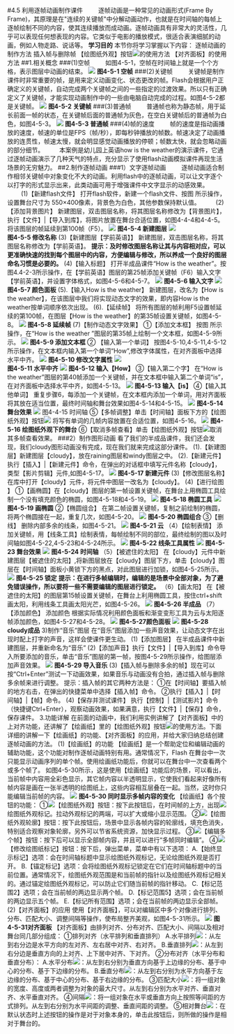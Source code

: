 #4.5 利用逐帧动画制作课件
&nbsp;&nbsp;&nbsp;&nbsp;&nbsp;&nbsp;&nbsp;&nbsp;逐帧动画是一种常见的动画形式(Frame By Frame)，其原理是在"连续的关键帧"中分解动画动作，也就是在时间轴的每帧上逐帧绘制不同的内容，使其连续播放而成动画。逐帧动画具有非常大的灵活性，几乎可以表现任何想表现的内容。它类似于电影的播放模式，很适合表演细腻的动画，例如人物走路、说话等。
**学习目的**
本节你将学习掌握以下内容： 
逐帧动画的制作方法
插入帧与删除帧
【绘图纸外观】按钮![](/assets/4-5-43.jpg)的使用方法
【对齐面板】的使用方法
##1.相关概念
###(1)空帧
&nbsp;&nbsp;&nbsp;&nbsp;&nbsp;&nbsp;&nbsp;&nbsp;如图4-5-1，空帧在时间轴上就是一个个方格，表示图层中动画的结束。
![](/assets/4-5-1.png)
**图4-5-1 空帧**
###(2)关键帧
&nbsp;&nbsp;&nbsp;&nbsp;&nbsp;&nbsp;&nbsp;&nbsp;关键帧是制作课件时非常重要的帧，是用来定义动画变化、状态更改的帧。Flash会根据用户正确定义的关键帧，自动完成两个关键帧之间的一些指定的过渡效果。所以只有正确定义了关键帧，才能实现动画制作中的一些由电脑自动完成的过程。如图4-5-2都是关键帧。
![](/assets/4-5-2.png)
**图4-5-2 关键帧**
###(3)普通帧
&nbsp;&nbsp;&nbsp;&nbsp;&nbsp;&nbsp;&nbsp;&nbsp;普通帧也称为静态帧，用于延长前面一帧的状态，在关键帧后面的普通帧为灰色，在空白关键帧后的普通帧为白色，如图4-5-3。
![](/assets/4-5-3.png)
**图4-5-3 普通帧**
###(4)帧的速度
&nbsp;&nbsp;&nbsp;&nbsp;&nbsp;&nbsp;&nbsp;&nbsp;帧的速度是指动画播放的速度，帧速的单位是FPS（帧/秒），即每秒钟播放的帧数。帧速决定了动画播放的连贯性，帧速太慢，就会明显感觉动画播放的停顿；帧数太快，就会忽略动画的部分细节。
&nbsp;&nbsp;&nbsp;&nbsp;&nbsp;&nbsp;&nbsp;&nbsp;本案例是幼儿园上英语how is the weather的演示课件，它通过逐帧动画演示了几种天气的特点，充分显示了使用flash动画模拟课件再现生活场景的无穷魅力。
##2.制作逐帧动画
###1）文字逐帧动画
&nbsp;&nbsp;&nbsp;&nbsp;&nbsp;&nbsp;&nbsp;&nbsp;逐帧动画适合制作相邻关键帧中对象变化不大的动画。利用flash中的逐帧动画，可以让文字逐个以打字的形式显示出来，此类动画可用于增强课件中文字显示的动感效果。
&nbsp;&nbsp;&nbsp;&nbsp;&nbsp;&nbsp;&nbsp;&nbsp;(1)【新建flash文件】  打开flash软件，新建一个flash文件、按图 所示操作，设置舞台尺寸为 550×400像素，背景色为白色，其他参数保持默认值。
&nbsp;&nbsp;&nbsp;&nbsp;&nbsp;&nbsp;&nbsp;&nbsp;(2)【添加背景图片】  新建图层，双击图层名称，将其图层名称修改为【背景图片】，执行【文件】|【导入到库】，将图片放置在舞台合适位置，如图4-4-4和4-4-5。将该图层的帧延续到第100帧（F5）。
![](/assets/4-5-4.png)
**图4-5-4 新建图层**
![](/assets/4-5-44.png)            
**图4-5-5 修改名称**
(3)【新建图层【学前英语】】  新建图层，双击图层名称，将其图层名称修改为【学前英语】。
**提示：及时修改图层名称让其与内容相对应，可以更准确快速的找到每个图层中的内容，方便编辑与修改，所以养成一个良好的图层命名习惯是必要的。**
(4)【输入标题】  打开半成品课件“How is the weather”。按图4.4-2-3所示操作，在【学前英语】图层的第25帧添加关键帧（F6）输入文字【学前英语】，并设置字体格式，如图4-5-6和4-5-7。
![](/assets/4-5-5.png)
**图4-5-6  输入文字**
![](/assets/4-5-6.png)            
**图4-5-7 颜色面板**
(5).【输入How is the weather】  新建图层，改名为【How is the weather】，在该图层中我们将实现动态文字的效果，即内容How is the weather按单词顺序依次出现。
(6).【延续帧】  将所有图层的帧利用F5设置帧延续的第100帧，在图层【How is the weather】的第35帧设置关键帧，如图4-5-8。
![](/assets/4-5-7.png)
**图4-5-8 延续帧**
(7)【制作动态文字效果】
①【添加文本框】  按图 所示操作，在“How is the weather ”图层的第35帧上绘制一个文本框，如图4-5-9所示。
![](/assets/4-5-8.png)
**图4-5-9 添加文本框**
② 【输入第一个单词】  按图4-5-10,4-5-11,4-5-12所示操作，在文本框内输入第一个单词“How”,修改字体属性，在对齐面板中选择水平中齐。
![](/assets/4-5-9.png)
**图4-5-10 修改文字属性**
![](/assets/4-5-10.png)             
**图4-5-11 水平中齐**
![](/assets/4-5-11.png)
**图4-5-12 输入【How】**
③【输入第二个字】  在“How is the weather”图层的第40帧添加一个关键帧，并在文本框中输入第二个单词“is”，在对齐面板中选择水平中齐，如图4-5-13。
![](/assets/4-5-12.png)
**图4-5-13 输入【is】**
④【输入其他单词】  重复步骤6，每添加一个关键帧，在文本框内添加一个单词，用对齐面板将其放在适当位置，最终时间轴和舞台效果如图4-5-14和4-5-15。
![](/assets/4-5-13.png)
**图4-5-14 舞台效果**
![](/assets/4-5-14.png)
图4-4-15 时间轴
⑤【多帧调整】单击【时间轴】面板下方的【绘图纸外观】按钮![](/assets/4-5-15.png)
将写有单词的几帧内容放置在合适位置，如图4-5-16。
![](/assets/4-5-16.png)
**图4-5-16 绘图纸外观下的舞台**
⑥【取消多帧查看】单击【绘图纸外观】按钮![](/assets/4-5-45.jpg)取消其多帧查看效果。
###2）制作图形动画
看了我们的半成品课件，我们还会发现，我们cloudy图形动画没有完成，现在我们就来完成这部分课件。
(1).【新建图层】新建图层【cloudy】，放在raining图层和windy图层之中。
(2).【新建元件】执行【插入】|【新建元件】命令，在弹出的对话框中填写元件名称【cloudy】，类型【影片剪辑】元件,如图4-5-17。
![](/assets/4-5-17.png)
**图4-5-17 新建元件**
(3)【修改图层名称】在库中打开【cloudy】元件，将元件中图层一改名为【cloudy】。
(4)【进行绘图 】
①【画椭圆】在【cloudy】图层的第一帧设置关键帧，在舞台上用椭圆工具绘制一个没有填充颜色的椭圆，如图4-5-18和4-5-19。
![](/assets/4-5-18.png)
**图4-5-18  椭圆工具**
![](/assets/4-5-19.png)
**图4-5-19 画椭圆**
②【椭圆组合】  在第二帧设置关键帧，复制之前绘制的椭圆，将两个椭圆接在一起，重复几次，如图4-5-20。
![](/assets/4-5-20.png)
**图4-5-20 椭圆组合**
③【删线】  删除内部多余的线条，如图4-5-21。
![](/assets/4-5-21.png)
**图4-5-21 云**
（4）【绘制表情】  添加关键帧，用【线条工具】绘制表情，每帧绘制不同的部位，最终绘制的图以及时间轴如图4-5-22,4-5-23和4-5-24所示。
![](/assets/4-5-22.png)
**图4-5-22 线条工具属性**
![](/assets/4-5-23.png)
**图4-5-23 舞台效果**
![](/assets/4-5-24.png)
**图4-5-24  时间轴**
（5）【被遮住的太阳】  在【cloudy】元件中新建图层【被遮住的太阳】,将新图层放在【cloudy】图层下方，单击【cloudy】图层在【时间轴】面板小黄锁下方的黑点，对此图层进行加锁，如图4-5-25所示。
![](/assets/4-5-25.png)
**图4-5-25 锁定**
**提示：在进行多帧编辑时，编辑的是场景中全部对象，为了避免错误操作，所以要将一些不需要编辑的图层进行锁定。**
（6）【画太阳】  在【被遮住的太阳】的图层第15帧设置关键帧，在舞台上利用椭圆工具，按住ctrl+shift画太阳，利用线条工具画太阳光芒，如图4-5-26。
![](/assets/4-5-26.png)
**图4-5-26 半成品**
（7）【添加颜色】  添加颜色 根据实际情况利用颜色面板和渐变变形工具为云与太阳逐帧添加颜色，如图4-5-27和4-5-28。
![](/assets/4-5-27.png)
**图4-5-27颜色面板**
![](/assets/4-5-28.png)
**图4-5-28 cloudy成品**
3)制作“音乐”图层
在“音乐”图层添加一些声音效果，让动态文字在出现时配上打字的声音，这样会使课件更生动。
(1)【添加图层】  在半成品课件中新建图层，并重新命名为“音乐”
(2)【添加声音】执行【文件】|【导入到库】命令导入所要添加的音乐，单击“音乐”图层的第一帧，按图4-5-29所示操作，给图层添加声音效果。
![](/assets/4-5-29.png)
**图4-5-29 导入音乐**
(3)【插入帧与删除多余的帧】现在可以按“Ctrl+Enter”测试一下动画效果，如果音乐与动画没有合拍，通过插入帧与删除多余帧来进行调整。
提示：插入帧的其它两种方法是：
①在【时间轴】要插入帧的地方右击，在弹出的快捷菜单中选择【插入帧】命令。
②执行【插入】|【时间轴】|【帧】命令。
(4)【保存并测试课件】  执行【控制】|【测试影片】命令（快捷键Ctrl+Enter），观察动画效果，如果满意，执行【文件】|【保存】命令，保存课件。
3.功能详解
在前面的动画中，我们利用实例讲解了【对齐面板】中的上对齐功能，还讲解了【绘画纸】里的【绘图纸外观】按钮![](/assets/4-5-43.jpg)的使用方法。下面详细的讲解一下【绘画纸】的功能、【对齐面板】的应用，并给大家归纳总结创建逐帧动画的方法。
(1)【绘画纸】的功能
【绘画纸】是一个帮助定位和编辑动画的辅助功能，这个功能对制作逐帧动画特别有用。通常情况下，Flash 在舞台中一次只能显示动画序列的单个帧。使用绘画纸功能后，你就可以在舞台中一次查看两个或多个帧了。
如图4-5-30所示，这是使用【绘画纸】功能后的场景，可以看出，当前帧中内容用全彩色显示，其它帧内容以半透明显示，它使我们看起来好像所有帧内容是画在一张半透明的绘图纸上，这些内容相互层叠在一起。当然，这时你只能编辑当前帧的内容。
![](/assets/4-5-30.png)
**图4-5-30 同时显示多帧内容的变化**
【绘画纸】各个按钮的功能：
①![](/assets/4-5-43.jpg)【绘图纸外观】按钮：按下此按钮后，在时间帧的上方，出现![](/assets/4-5-31.jpg)绘图纸外观标记。拉动外观标记的两端，可以扩大或缩小显示范围。
②![](/assets/4-5-32.jpg)【绘图纸外观轮廓】按钮：按下此按钮后，场景中显示各帧内容的轮廓线，填充色消失，特别适合观察对象轮廓，另外可以节省系统资源，加快显示过程。 
③![](/assets/4-5-33.jpg)【编辑多个帧】按钮：按下后可以显示全部帧内容，并且可以进行“多帧同时编辑”。 
④![](/assets/4-5-34.jpg)【修改绘图纸标记】按钮：按下后，弹出菜单，菜单中有以下选项：
A.【始终显示标记】选项：会在时间轴标题中显示绘图纸外观标记，无论绘图纸外观是否打开。
B.【锚定标记】选项：会将绘图纸外观标记锁定在它们在时间轴标题中的当前位置。通常情况下，绘图纸外观范围是和当前帧的指针以及绘图纸外观标记相关的。通过锚定绘图纸外观标记，可以防止它们随当前帧的指针移动。 
C.【标记范围2】选项；会在当前帧的两边显示两个帧。
D.【标记范围5】选项；会在当前帧的两边显示五个帧。 
E.【标记所有范围】选项；会在当前帧的两边显示全部帧。
(2)【对齐面板】的应用
使用【对齐面板】，可以对编辑区中多个对像进行排列、分布、匹配大小、调整间隔等操作，使布局整齐美观，如图4-5-31所示。
![](/assets/4-5-35.png)
**图4-5-31对齐面板**
【对齐面板】由排列对齐、分布对齐、匹配大小、间隔以及相对舞台同几部分组成：
①排列对齐（水平排列和垂直排列）
A.水平排列![](/assets/4-5-36.jpg)：从左到右分边是水平方向的左对齐、左右居中对齐、右对齐。
B.垂直排列![](/assets/4-5-37.jpg)：从左到右分边是垂直方向的上对齐、上下居中对齐、下对齐。
②分布对齐（水平分布和垂直分布）：
A.水平分布![](/assets/4-5-38.jpg)：从左到右分别为垂直方向基于上边缘的分布、基于中心的分布、基于下边缘的分布。
B.垂直分布![](/assets/4-5-39.jpg)：从左到右分别为水平方向基于左边缘的分布、基于中心的分布、基于右边缘的分布。
③匹配大小![](/assets/4-5-40.jpg)：将一组对象的宽度、高度或两者调整为对象的最大尺寸。从左到右分别为水平对齐、垂直对齐、水平垂直对齐。
④间隔![](/assets/4-5-41.jpg)：将一组对象在水平或垂直方向上按照等间距的方式排列。从左到右分别为水平间距的调整、垂直间距的调整。
⑤相对舞台![](/assets/4-5-42.jpg)：在默认状态时上述按钮的操作是对于对象本身的，单击此按钮后，则所做的操作是相对于舞台的。














